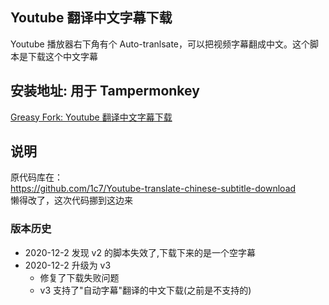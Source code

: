 ## Youtube 翻译中文字幕下载
Youtube 播放器右下角有个 Auto-tranlsate，可以把视频字幕翻成中文。这个脚本是下载这个中文字幕    

## 安装地址: 用于 Tampermonkey
[Greasy Fork: Youtube 翻译中文字幕下载](https://greasyfork.org/zh-CN/scripts/38941-youtube-%E7%BF%BB%E8%AF%91%E4%B8%AD%E6%96%87%E5%AD%97%E5%B9%95%E4%B8%8B%E8%BD%BD-v2)

## 说明
原代码库在：    
https://github.com/1c7/Youtube-translate-chinese-subtitle-download     
懒得改了，这次代码挪到这边来      
 
### 版本历史
* 2020-12-2 发现 v2 的脚本失效了,下载下来的是一个空字幕
* 2020-12-2 升级为 v3
	* 修复了下载失败问题
	* v3 支持了"自动字幕"翻译的中文下载(之前是不支持的)